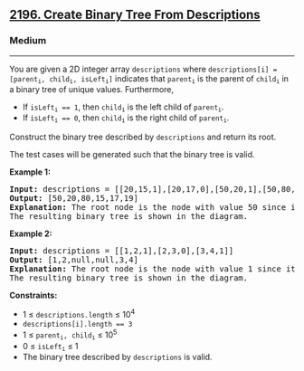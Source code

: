 <h2><a href="https://leetcode.com/problems/create-binary-tree-from-descriptions">2196. Create Binary Tree From Descriptions</a></h2>
<h3>Medium</h3>
<hr>
<p>You are given a 2D integer array <code>descriptions</code> where <code>descriptions[i] = [parent<sub>i</sub>, child<sub>i</sub>, isLeft<sub>i</sub>]</code> indicates that <code>parent<sub>i</sub></code> is the parent of <code>child<sub>i</sub></code> in a binary tree of unique values. Furthermore,</p>
<ul>
<li>If <code>isLeft<sub>i</sub> == 1</code>, then <code>child<sub>i</sub></code> is the left child of <code>parent<sub>i</sub></code>.</li>
<li>If <code>isLeft<sub>i</sub> == 0</code>, then <code>child<sub>i</sub></code> is the right child of <code>parent<sub>i</sub></code>.</li>
</ul>
<p>Construct the binary tree described by <code>descriptions</code> and return its root.</p>
<p>The test cases will be generated such that the binary tree is valid.</p>

<p><strong>Example 1:</strong></p>
<pre>
<strong>Input:</strong> descriptions = [[20,15,1],[20,17,0],[50,20,1],[50,80,0],[80,19,1]]
<strong>Output:</strong> [50,20,80,15,17,19]
<strong>Explanation:</strong> The root node is the node with value 50 since it has no parent.
The resulting binary tree is shown in the diagram.
</pre>

<p><strong>Example 2:</strong></p>
<pre>
<strong>Input:</strong> descriptions = [[1,2,1],[2,3,0],[3,4,1]]
<strong>Output:</strong> [1,2,null,null,3,4]
<strong>Explanation:</strong> The root node is the node with value 1 since it has no parent.
The resulting binary tree is shown in the diagram.
</pre>

<p><strong>Constraints:</strong></p>
<ul>
<li>1 ≤ <code>descriptions.length</code> ≤ 10<sup>4</sup></li>
<li><code>descriptions[i].length == 3</code></li>
<li>1 ≤ <code>parent<sub>i</sub>, child<sub>i</sub></code> ≤ 10<sup>5</sup></li>
<li>0 ≤ <code>isLeft<sub>i</sub></code> ≤ 1</li>
<li>The binary tree described by <code>descriptions</code> is valid.</li>
</ul>

